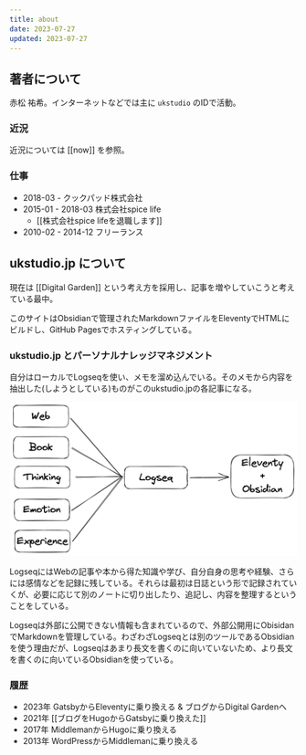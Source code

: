```yaml
---
title: about
date: 2023-07-27
updated: 2023-07-27
---
```


## 著者について

赤松 祐希。インターネットなどでは主に `ukstudio` のIDで活動。

### 近況

近況については [[now]] を参照。

### 仕事

- 2018-03 - クックパッド株式会社
- 2015-01 - 2018-03 株式会社spice life
	- [[株式会社spice lifeを退職します]]
- 2010-02 - 2014-12 フリーランス

## ukstudio.jp について

現在は [[Digital Garden]] という考え方を採用し、記事を増やしていこうと考えている最中。

このサイトはObsidianで管理されたMarkdownファイルをEleventyでHTMLにビルドし、GitHub Pagesでホスティングしている。

### ukstudio.jp とパーソナルナレッジマネジメント

自分はローカルでLogseqを使い、メモを溜め込んでいる。そのメモから内容を抽出した(しようとしている)ものがこのukstudio.jpの各記事になる。

![](/assets/my-personal-knowledge-management.png.png)

LogseqにはWebの記事や本から得た知識や学び、自分自身の思考や経験、さらには感情などを記録に残している。それらは最初は日誌という形で記録されていくが、必要に応じて別のノートに切り出したり、追記し、内容を整理するということをしている。

Logseqは外部に公開できない情報も含まれているので、外部公開用にObisidanでMarkdownを管理している。わざわざLogseqとは別のツールであるObsidianを使う理由だが、Logseqはあまり長文を書くのに向いていないため、より長文を書くのに向いているObsidianを使っている。

### 履歴

- 2023年 GatsbyからEleventyに乗り換える & ブログからDigital Gardenへ
- 2021年 [[ブログをHugoからGatsbyに乗り換えた]]
- 2017年 MiddlemanからHugoに乗り換える
- 2013年 WordPressからMiddlemanに乗り換える
